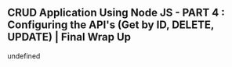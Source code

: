 ## CRUD Application Using Node JS - PART 4 : Configuring the API's (Get by ID, DELETE, UPDATE) | Final Wrap Up

undefined
